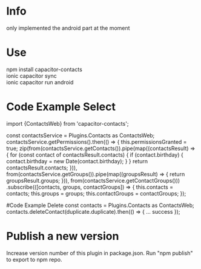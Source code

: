 # Info
only implemented the android part at the moment
# Use
npm install capacitor-contacts\
ionic capacitor sync\
ionic capacitor run android

# Code Example Select
import {ContactsWeb} from 'capacitor-contacts';

const contactsService = Plugins.Contacts as ContactsWeb;
contactsService.getPermissions().then(() => {
    this.permissionsGranted = true;
    zip(from(contactsService.getContacts()).pipe(map((contactsResult) => {
        for (const contact of contactsResult.contacts) {
            if (contact.birthday) {
                contact.birthday = new Date(contact.birthday);
            }
        }
        return contactsResult.contacts;
    })), from(contactsService.getGroups()).pipe(map((groupsResult) => {
        return groupsResult.groups;
    })), from(contactsService.getContactGroups()))
        .subscribe(([contacts, groups, contactGroups]) => {
            this.contacts = contacts;
            this.groups = groups;
            this.contactGroups = contactGroups;
        });
 
#Code Example Delete
const contacts = Plugins.Contacts as ContactsWeb;
contacts.deleteContact(duplicate.duplicate).then(() => {
    ... success
});

# Publish a new version
Increase version number of this plugin in package.json.
Run "npm publish" to export to npm repo.


